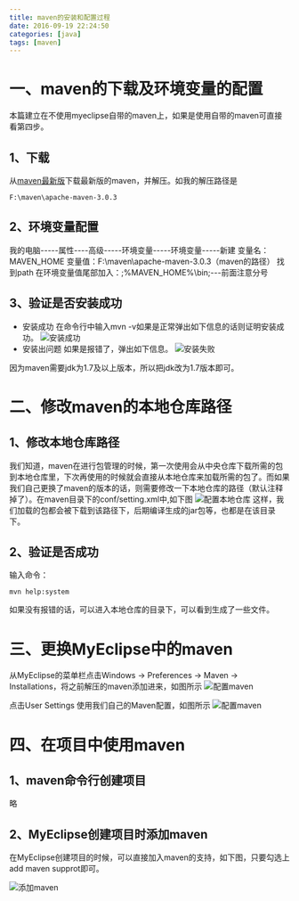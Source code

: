 ```yaml
---
title: maven的安装和配置过程
date: 2016-09-19 22:24:50
categories: [java]
tags: [maven]
---
```

# 一、maven的下载及环境变量的配置


本篇建立在不使用myeclipse自带的maven上，如果是使用自带的maven可直接看第四步。

## 1、下载

从[maven最新版](http://maven.apache.org/docs/3.0.3/release-notes.html)下载最新版的maven，并解压。如我的解压路径是

```
F:\maven\apache-maven-3.0.3
```


## 2、环境变量配置

我的电脑-----属性----高级-----环境变量-----环境变量-----新建
变量名：MAVEN_HOME
变量值：F:\maven\apache-maven-3.0.3（maven的路径）
找到path 
在环境变量值尾部加入：;%MAVEN_HOME%\bin;---前面注意分号

## 3、验证是否安装成功
- 安装成功
在命令行中输入mvn -v如果是正常弹出如下信息的话则证明安装成功。
![安装成功](http://obl32g9cf.bkt.clouddn.com/maven1.png)
- 安装出问题
 如果是报错了，弹出如下信息。
![安装失败](http://obl32g9cf.bkt.clouddn.com/maven2.png)

因为maven需要jdk为1.7及以上版本，所以把jdk改为1.7版本即可。

# 二、修改maven的本地仓库路径

## 1、修改本地仓库路径
我们知道，maven在进行包管理的时候，第一次使用会从中央仓库下载所需的包到本地仓库里，下次再使用的时候就会直接从本地仓库来加载所需的包了。而如果我们自己更换了maven的版本的话，则需要修改一下本地仓库的路径（默认注释掉了）。在maven目录下的conf/setting.xml中,如下图
![配置本地仓库](http://obl32g9cf.bkt.clouddn.com/maven3.png)
这样，我们加载的包都会被下载到该路径下，后期编译生成的jar包等，也都是在该目录下。

## 2、验证是否成功
输入命令：
```
mvn help:system 
```
如果没有报错的话，可以进入本地仓库的目录下，可以看到生成了一些文件。

# 三、更换MyEclipse中的maven
从MyEclipse的菜单栏点击Windows -> Preferences -> Maven  -> Installations，将之前解压的maven添加进来，如图所示
![配置maven](http://obl32g9cf.bkt.clouddn.com/maven4.jpg)

点击User Settings 使用我们自己的Maven配置，如图所示
![配置maven](http://obl32g9cf.bkt.clouddn.com/maven5.jpg)

# 四、在项目中使用maven

## 1、maven命令行创建项目

略
## 2、MyEclipse创建项目时添加maven

在MyEclipse创建项目的时候，可以直接加入maven的支持，如下图，只要勾选上add maven supprot即可。

![添加maven](http://obl32g9cf.bkt.clouddn.com/maven6.png)
 
 
